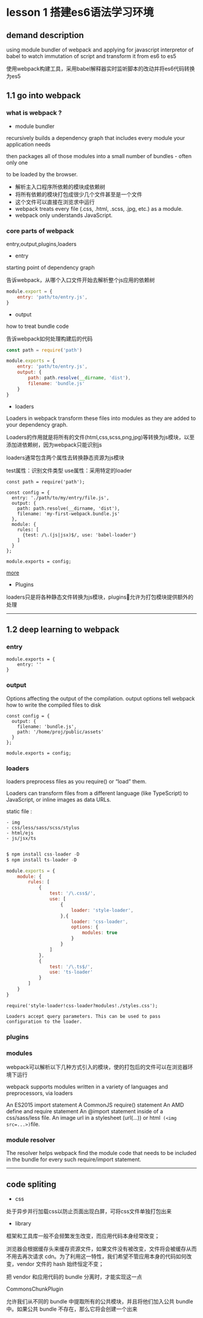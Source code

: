 # lesson 1 搭建es6语法学习环境

## demand description

using module bundler of webpack and applying for javascript interpretor of babel to watch immutation of script and transform it from es6 to es5

使用webpack构建工具，采用babel解释器实时监听脚本的改动并将es6代码转换为es5

## 1.1  go into webpack

### what is webpack ?

- module bundler

 recursively builds a dependency graph that includes every module your application needs
 
 then packages all of those modules into a small number of bundles - often only one
 
 to be loaded by the browser.

 - 解析主入口程序所依赖的模块成依赖树
 - 将所有依赖的模块打包成很少几个文件甚至是一个文件
 - 这个文件可以直接在浏览求中运行
 -  webpack treats every file (.css, .html, .scss, .jpg, etc.) as a module. 
 - webpack only understands JavaScript.


### core parts of webpack

entry,output,plugins,loaders

- entry

starting point of dependency graph

告诉webpack，从哪个入口文件开始去解析整个js应用的依赖树

```js
module.export = {
	entry: 'path/to/entry.js',
}
```

- output

how to treat bundle code

告诉webpack如何处理构建后的代码

```js
const path = require('path')

module.exports = {
	entry: 'path/to/entry.js',
	output: {
		path: path.resolve(__dirname, 'dist'),
		filename: 'bundle.js'
	}
}
```

- loaders

Loaders in webpack transform these files into modules as they are added to your dependency graph.

Loaders的作用就是将所有的文件(html,css,scss,png,jpg)等转换为js模块，以至添加进依赖树，因为webpack只能识别js

loaders通常包含两个属性去转换静态资源为js模块

test属性：识别文件类型
use属性：采用特定的loader

```
const path = require('path');

const config = {
  entry: './path/to/my/entry/file.js',
  output: {
    path: path.resolve(__dirname, 'dist'),
    filename: 'my-first-webpack.bundle.js'
  },
  module: {
    rules: [
      {test: /\.(js|jsx)$/, use: 'babel-loader'}
    ]
  }
};

module.exports = config;
```
[more](https://webpack.js.org/concepts/loaders/)

- Plugins

loaders只是将各种静态文件转换为js模块，plugins允许为打包模块提供额外的处理

---

## 1.2 deep learning to webpack

### entry

```
module.exports = {
	entry: ''
}
```

### output 

Options affecting the output of the compilation. output options tell webpack how to write the compiled files to disk

```
const config = {
  output: {
    filename: 'bundle.js',
    path: '/home/proj/public/assets'
  }
};

module.exports = config;
```

### loaders

loaders preprocess files as you require() or “load” them.

Loaders can transform files from a different language (like TypeScript) to JavaScript, or inline images as data URLs. 

static file : 

	- img
	- css/less/sass/scss/stylus
	- html/ejs
	- js/jsx/ts


```js

$ npm install css-loader -D
$ npm install ts-loader -D

module.exports = {
	module: {
		rules: [
			{
				test: '/\.css$/',
				use: [
					{
						loader: 'style-loader',
					},{
						loader: 'css-loader',
						options: {
							modules: true
						}
					}
				]
			},
			{
				test: '/\.ts$/',
				use: 'ts-loader'
			}
		]
	}
}

```

```
require('style-loader!css-loader?modules!./styles.css');

Loaders accept query parameters. This can be used to pass configuration to the loader.
```

### plugins

### modules

webpack可以解析以下几种方式引入的模块，使的打包后的文件可以在浏览器环境下运行

webpack supports modules written in a variety of languages and preprocessors, via loaders

An ES2015 import statement
A CommonJS require() statement
An AMD define and require statement
An @import statement inside of a css/sass/less file.
An image url in a stylesheet (url(...)) or html`` (<img src=...>)``file.

### module resolver

The resolver helps webpack find the module code that needs to be included in the bundle for every such require/import statement.

---

## code spliting 

- css

处于异步并行加载css以防止页面出现白屏，可将css文件单独打包出来

- library

框架和工具库一般不会频繁发生改变，而应用代码本身经常改变；

浏览器会根据缓存头来缓存资源文件，如果文件没有被改变，文件将会被缓存从而不用去再次请求 cdn。为了利用这一特性，我们希望不管应用本身的代码如何改变，vendor 文件的 hash 始终恒定不变；

把 vendor 和应用代码的 bundle 分离时，才能实现这一点

CommonsChunkPlugin

允许我们从不同的 bundle 中提取所有的公共模块，并且将他们加入公共 bundle 中。如果公共 bundle 不存在，那么它将会创建一个出来







